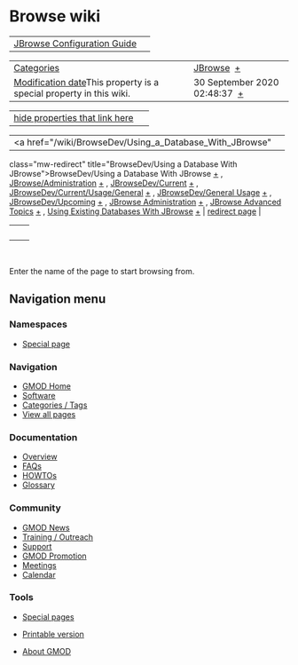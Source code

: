 



<span id="top"></span>




# <span dir="auto">Browse wiki</span>






|  |  |
|----|----|
| [JBrowse Configuration Guide](/wiki/JBrowse_Configuration_Guide "JBrowse Configuration Guide") |  |

|  |  |
|----|----|
| [Categories](/wiki/Special%3ACategories "Special%3ACategories") | <span class="smwb-value">[JBrowse](/wiki/Category%3AJBrowse "Category%3AJBrowse")  <span class="smwsearch">[+](/wiki/Special%3ASearchByProperty/JBrowse "Special%3ASearchByProperty/JBrowse")</span></span> |
| <span class="smw-highlighter" data-type="1" state="inline" data-title="Property"><span class="smwbuiltin">[Modification date](/wiki/Property:Modification_date "Property:Modification date")</span><span class="smwttcontent">This property is a special property in this wiki.</span></span> | <span class="smwb-value">30 September 2020 02:48:37  <span class="smwsearch">[+](/wiki/Special%3ASearchByProperty/Modification-20date/30-20September-202020-2002:48:37 "Special%3ASearchByProperty/Modification-20date/30-20September-202020-2002:48:37")</span></span> |

<span id="smw_browse_incoming"></span>

|  |  |
|----|----|
| [hide properties that link here](/mediawiki/index.php?title=Special:Browse&offset=0&dir=out&article=JBrowse+Configuration+Guide)  |  |

|  |  |
|----|----|
| <span class="smwb-ivalue"><a href="/wiki/BrowseDev/Using_a_Database_With_JBrowse"
class="mw-redirect"
title="BrowseDev/Using a Database With JBrowse">BrowseDev/Using a
Database With JBrowse</a> <span class="smwbrowse">[+](/wiki/Special%3ABrowse/BrowseDev-2FUsing-20a-20Database-20With-20JBrowse "Special%3ABrowse/BrowseDev-2FUsing-20a-20Database-20With-20JBrowse")</span></span> , <span class="smwb-ivalue"><a href="/wiki/JBrowse/Administration" class="mw-redirect"
title="JBrowse/Administration">JBrowse/Administration</a> <span class="smwbrowse">[+](/wiki/Special%3ABrowse/JBrowse-2FAdministration "Special%3ABrowse/JBrowse-2FAdministration")</span></span> , <span class="smwb-ivalue"><a href="/wiki/JBrowseDev/Current" class="mw-redirect"
title="JBrowseDev/Current">JBrowseDev/Current</a> <span class="smwbrowse">[+](/wiki/Special%3ABrowse/JBrowseDev-2FCurrent "Special%3ABrowse/JBrowseDev-2FCurrent")</span></span> , <span class="smwb-ivalue"><a href="/wiki/JBrowseDev/Current/Usage/General" class="mw-redirect"
title="JBrowseDev/Current/Usage/General">JBrowseDev/Current/Usage/General</a> <span class="smwbrowse">[+](/wiki/Special%3ABrowse/JBrowseDev-2FCurrent-2FUsage-2FGeneral "Special%3ABrowse/JBrowseDev-2FCurrent-2FUsage-2FGeneral")</span></span> , <span class="smwb-ivalue"><a href="/wiki/JBrowseDev/General_Usage" class="mw-redirect"
title="JBrowseDev/General Usage">JBrowseDev/General Usage</a> <span class="smwbrowse">[+](/wiki/Special%3ABrowse/JBrowseDev-2FGeneral-20Usage "Special%3ABrowse/JBrowseDev-2FGeneral-20Usage")</span></span> , <span class="smwb-ivalue"><a href="/wiki/JBrowseDev/Upcoming" class="mw-redirect"
title="JBrowseDev/Upcoming">JBrowseDev/Upcoming</a> <span class="smwbrowse">[+](/wiki/Special%3ABrowse/JBrowseDev-2FUpcoming "Special%3ABrowse/JBrowseDev-2FUpcoming")</span></span> , <span class="smwb-ivalue"><a href="/wiki/JBrowse_Administration" class="mw-redirect"
title="JBrowse Administration">JBrowse Administration</a> <span class="smwbrowse">[+](/wiki/Special%3ABrowse/JBrowse-20Administration "Special%3ABrowse/JBrowse-20Administration")</span></span> , <span class="smwb-ivalue"><a href="/wiki/JBrowse_Advanced_Topics" class="mw-redirect"
title="JBrowse Advanced Topics">JBrowse Advanced Topics</a> <span class="smwbrowse">[+](/wiki/Special%3ABrowse/JBrowse-20Advanced-20Topics "Special%3ABrowse/JBrowse-20Advanced-20Topics")</span></span> , <span class="smwb-ivalue"><a href="/wiki/Using_Existing_Databases_With_JBrowse"
class="mw-redirect" title="Using Existing Databases With JBrowse">Using
Existing Databases With JBrowse</a> <span class="smwbrowse">[+](/wiki/Special%3ABrowse/Using-20Existing-20Databases-20With-20JBrowse "Special%3ABrowse/Using-20Existing-20Databases-20With-20JBrowse")</span></span> | [redirect page](/wiki/Special:ListRedirects "Special:ListRedirects") |

|     |     |
|-----|-----|
|     |     |

 

Enter the name of the page to start browsing from.  








## Navigation menu



### Namespaces

- <span id="ca-nstab-special">[Special
  page](/wiki/Special%3ABrowse/JBrowse_Configuration_Guide "This is a special page, you cannot edit the page itself")</span>






### Navigation



- <span id="n-GMOD-Home">[GMOD Home](/wiki/Main_Page)</span>
- <span id="n-Software">[Software](/wiki/GMOD_Components)</span>
- <span id="n-Categories-.2F-Tags">[Categories /
  Tags](/wiki/Categories)</span>
- <span id="n-View-all-pages">[View all
  pages](/wiki/Special:AllPages)</span>




### Documentation



- <span id="n-Overview">[Overview](/wiki/Overview)</span>
- <span id="n-FAQs">[FAQs](/wiki/Category%3AFAQ)</span>
- <span id="n-HOWTOs">[HOWTOs](/wiki/Category%3AHOWTO)</span>
- <span id="n-Glossary">[Glossary](/wiki/Glossary)</span>




### Community



- <span id="n-GMOD-News">[GMOD News](/wiki/GMOD_News)</span>
- <span id="n-Training-.2F-Outreach">[Training /
  Outreach](/wiki/Training_and_Outreach)</span>
- <span id="n-Support">[Support](/wiki/Support)</span>
- <span id="n-GMOD-Promotion">[GMOD
  Promotion](/wiki/GMOD_Promotion)</span>
- <span id="n-Meetings">[Meetings](/wiki/Meetings)</span>
- <span id="n-Calendar">[Calendar](/wiki/Calendar)</span>




### Tools



- <span id="t-specialpages"><a href="/wiki/Special%3ASpecialPages" accesskey="q"
  title="A list of all special pages [q]">Special pages</a></span>
- <span id="t-print"><a
  href="/mediawiki/index.php?title=Special%3ABrowse/JBrowse_Configuration_Guide&amp;printable=yes"
  rel="alternate" accesskey="p"
  title="Printable version of this page [p]">Printable version</a></span>





- <span id="footer-places-about">[About
  GMOD](/wiki/GMOD%3AAbout "GMOD%3AAbout")</span>

<!-- -->




